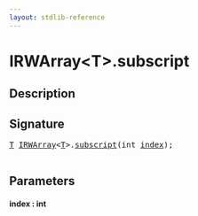 ```yaml
---
layout: stdlib-reference
---
```


# IRWArray\<T\>\.subscript

## Description





## Signature 

<pre>
<a href="../interfaces/irwarray-0123/index#typeparam-T" class="code_type">T</a> <a href="../interfaces/irwarray-0123/index" class="code_type">IRWArray</a>&lt;<a href="../interfaces/irwarray-0123/index#typeparam-T" class="code_type">T</a>&gt;.<a href="subscript">subscript</a>(<span class="code_keyword">int</span> <a href="subscript#decl-index" class="code_param">index</a>);

</pre>

## Parameters

####  <a id="decl-index"></a>index  : int

